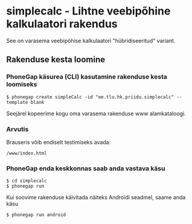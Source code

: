 # simplecalc - Lihtne veebipõhine kalkulaatori rakendus

See on varasema veebipõhise kalkulaatori "hübridiseeritud" variant.

## Rakenduse kesta loomine

### PhoneGap käsurea (CLI) kasutamine rakenduse kesta loomiseks 

    $ phonegap create simpleCalc -id "ee.tlu.hk.priidu.simplecalc" --template blank

Seejärel kopeerime kogu oma varasema rakenduse www alamkataloogi.
	
### Arvutis

Brauseris võib endiselt testimiseks avada:

    /www/index.html

### PhoneGap enda keskkonnas saab anda vastava käsu

    $ cd simplecalc
    $ phonegap run

Kui soovime rakenduse käivitada näiteks Androidi seadmel, saame anda käsu

    $ phonegap run android
